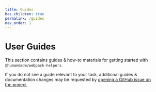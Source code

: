 ```yaml
---
title: Guides
has_children: true
permalink: /guides
nav_order: 1
---
```


# User Guides

This section contains guides & how-to materials for getting started with `@humanmade/webpack-helpers`.

If you do not see a guide relevant to your task, additional guides & documentation changes may be requested by [opening a GitHub issue on the project](https://github.com/humanmade/webpack-helpers/issues/new).
